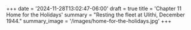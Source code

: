 +++
date = '2024-11-28T13:02:47-06:00'
draft = true
title = 'Chapter 11 Home for the Holidays'
summary = "Resting the fleet at Ulithi, December 1944."
summary_image = '/images/home-for-the-holidays.jpg'
+++
